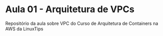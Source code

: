 # Aula 01 - Arquitetura de VPCs
Repositório da aula sobre VPC do Curso de Arquitetura de Containers na AWS da LinuxTips
